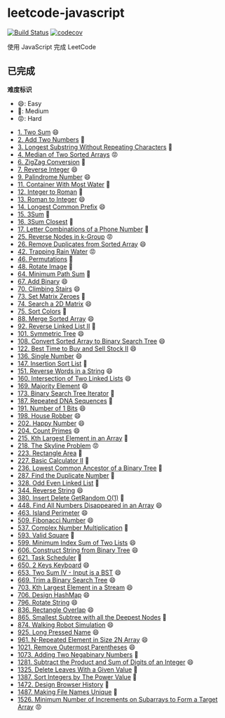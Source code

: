 # leetcode-javascript

[![Build Status](https://travis-ci.org/DremyGit/leetcode-javascript.svg?branch=master)](https://travis-ci.org/DremyGit/leetcode-javascript)
[![codecov](https://codecov.io/gh/DremyGit/leetcode-javascript/branch/master/graph/badge.svg)](https://codecov.io/gh/DremyGit/leetcode-javascript)

使用 JavaScript 完成 LeetCode

## 已完成

**难度标识**
* :smile:: Easy
* :triumph:: Medium
* :rage:: Hard

- [1. Two Sum](https://github.com/DremyGit/leetcode-javascript/tree/master/src/two-sum) :smile:
- [2. Add Two Numbers](https://github.com/DremyGit/leetcode-javascript/tree/master/src/add-two-numbers) :triumph:
- [3. Longest Substring Without Repeating Characters](https://github.com/DremyGit/leetcode-javascript/tree/master/src/longest-substring-without-repeating-characters) :triumph:
- [4. Median of Two Sorted Arrays](https://github.com/DremyGit/leetcode-javascript/tree/master/src/median-of-two-sorted-arrays) :rage:
- [6. ZigZag Conversion](https://github.com/DremyGit/leetcode-javascript/tree/master/src/zigzag-conversion) :triumph:
- [7. Reverse Integer](https://github.com/DremyGit/leetcode-javascript/tree/master/src/reverse-integer) :smile:
- [9. Palindrome Number](https://github.com/DremyGit/leetcode-javascript/tree/master/src/palindrome-number) :smile:
- [11. Container With Most Water](https://github.com/DremyGit/leetcode-javascript/tree/master/src/container-with-most-water) :triumph:
- [12. Integer to Roman](https://github.com/DremyGit/leetcode-javascript/tree/master/src/integer-to-roman) :triumph:
- [13. Roman to Integer](https://github.com/DremyGit/leetcode-javascript/tree/master/src/roman-to-integer) :smile:
- [14. Longest Common Prefix](https://github.com/DremyGit/leetcode-javascript/tree/master/src/longest-common-prefix) :smile:
- [15. 3Sum](https://github.com/DremyGit/leetcode-javascript/tree/master/src/3sum) :triumph:
- [16. 3Sum Closest](https://github.com/DremyGit/leetcode-javascript/tree/master/src/3sum-closest) :triumph:
- [17. Letter Combinations of a Phone Number](https://github.com/DremyGit/leetcode-javascript/tree/master/src/letter-combinations-of-a-phone-number) :triumph:
- [25. Reverse Nodes in k-Group](https://github.com/DremyGit/leetcode-javascript/tree/master/src/reverse-nodes-in-k-group) :rage:
- [26. Remove Duplicates from Sorted Array](https://github.com/DremyGit/leetcode-javascript/tree/master/src/remove-duplicates-from-sorted-array) :smile:
- [42. Trapping Rain Water](https://github.com/DremyGit/leetcode-javascript/tree/master/src/trapping-rain-water) :rage:
- [46. Permutations](https://github.com/DremyGit/leetcode-javascript/tree/master/src/permutations) :triumph:
- [48. Rotate Image](https://github.com/DremyGit/leetcode-javascript/tree/master/src/rotate-image) :triumph:
- [64. Minimum Path Sum](https://github.com/DremyGit/leetcode-javascript/tree/master/src/minimum-path-sum) :triumph:
- [67. Add Binary](https://github.com/DremyGit/leetcode-javascript/tree/master/src/add-binary) :smile:
- [70. Climbing Stairs](https://github.com/DremyGit/leetcode-javascript/tree/master/src/climbing-stairs) :smile:
- [73. Set Matrix Zeroes](https://github.com/DremyGit/leetcode-javascript/tree/master/src/set-matrix-zeroes) :triumph:
- [74. Search a 2D Matrix](https://github.com/DremyGit/leetcode-javascript/tree/master/src/search-a-2d-matrix) :smile:
- [75. Sort Colors](https://github.com/DremyGit/leetcode-javascript/tree/master/src/sort-colors) :triumph:
- [88. Merge Sorted Array](https://github.com/DremyGit/leetcode-javascript/tree/master/src/merge-sorted-array) :smile:
- [92. Reverse Linked List II](https://github.com/DremyGit/leetcode-javascript/tree/master/src/reverse-linked-list-ii) :triumph:
- [101. Symmetric Tree](https://github.com/DremyGit/leetcode-javascript/tree/master/src/symmetric-tree) :smile:
- [108. Convert Sorted Array to Binary Search Tree](https://github.com/DremyGit/leetcode-javascript/tree/master/src/convert-sorted-array-to-binary-search-tree) :smile:
- [122. Best Time to Buy and Sell Stock II](https://github.com/DremyGit/leetcode-javascript/tree/master/src/best-time-to-buy-and-sell-stock-ii) :smile:
- [136. Single Number](https://github.com/DremyGit/leetcode-javascript/tree/master/src/single-number) :smile:
- [147. Insertion Sort List](https://github.com/DremyGit/leetcode-javascript/tree/master/src/insertion-sort-list) :triumph:
- [151. Reverse Words in a String](https://github.com/DremyGit/leetcode-javascript/tree/master/src/reverse-words-in-a-string) :smile:
- [160. Intersection of Two Linked Lists](https://github.com/DremyGit/leetcode-javascript/tree/master/src/intersection-of-two-linked-lists) :smile:
- [169. Majority Element](https://github.com/DremyGit/leetcode-javascript/tree/master/src/majority-element) :smile:
- [173. Binary Search Tree Iterator](https://github.com/DremyGit/leetcode-javascript/tree/master/src/binary-search-tree-iterator) :triumph:
- [187. Repeated DNA Sequences](https://github.com/DremyGit/leetcode-javascript/tree/master/src/repeated-dna-sequences) :triumph:
- [191. Number of 1 Bits](https://github.com/DremyGit/leetcode-javascript/tree/master/src/number-of-1-bits) :smile:
- [198. House Robber](https://github.com/DremyGit/leetcode-javascript/tree/master/src/house-robber) :smile:
- [202. Happy Number](https://github.com/DremyGit/leetcode-javascript/tree/master/src/happy-number) :smile:
- [204. Count Primes](https://github.com/DremyGit/leetcode-javascript/tree/master/src/count-primes) :smile:
- [215. Kth Largest Element in an Array](https://github.com/DremyGit/leetcode-javascript/tree/master/src/kth-largest-element-in-an-array) :triumph:
- [218. The Skyline Problem](https://github.com/DremyGit/leetcode-javascript/tree/master/src/the-skyline-problem) :rage:
- [223. Rectangle Area](https://github.com/DremyGit/leetcode-javascript/tree/master/src/rectangle-area) :triumph:
- [227. Basic Calculator II](https://github.com/DremyGit/leetcode-javascript/tree/master/src/basic-calculator-ii) :triumph:
- [236. Lowest Common Ancestor of a Binary Tree](https://github.com/DremyGit/leetcode-javascript/tree/master/src/lowest-common-ancestor-of-a-binary-tree) :triumph:
- [287. Find the Duplicate Number](https://github.com/DremyGit/leetcode-javascript/tree/master/src/find-the-duplicate-number) :triumph:
- [328. Odd Even Linked List](https://github.com/DremyGit/leetcode-javascript/tree/master/src/odd-even-linked-list) :triumph:
- [344. Reverse String](https://github.com/DremyGit/leetcode-javascript/tree/master/src/reverse-string) :smile:
- [380. Insert Delete GetRandom O(1)](https://github.com/DremyGit/leetcode-javascript/tree/master/src/insert-delete-getrandom-o1) :triumph:
- [448. Find All Numbers Disappeared in an Array](https://github.com/DremyGit/leetcode-javascript/tree/master/src/find-all-numbers-disappeared-in-an-array) :smile:
- [463. Island Perimeter](https://github.com/DremyGit/leetcode-javascript/tree/master/src/island-perimeter) :smile:
- [509. Fibonacci Number](https://github.com/DremyGit/leetcode-javascript/tree/master/src/fibonacci-number) :smile:
- [537. Complex Number Multiplication](https://github.com/DremyGit/leetcode-javascript/tree/master/src/complex-number-multiplication) :triumph:
- [593. Valid Square](https://github.com/DremyGit/leetcode-javascript/tree/master/src/valid-square) :triumph:
- [599. Minimum Index Sum of Two Lists](https://github.com/DremyGit/leetcode-javascript/tree/master/src/minimum-index-sum-of-two-lists) :smile:
- [606. Construct String from Binary Tree](https://github.com/DremyGit/leetcode-javascript/tree/master/src/construct-string-from-binary-tree) :smile:
- [621. Task Scheduler](https://github.com/DremyGit/leetcode-javascript/tree/master/src/task-scheduler) :triumph:
- [650. 2 Keys Keyboard](https://github.com/DremyGit/leetcode-javascript/tree/master/src/2-keys-keyboard) :smile:
- [653. Two Sum IV - Input is a BST](https://github.com/DremyGit/leetcode-javascript/tree/master/src/two-sum-iv-input-is-a-bst) :smile:
- [669. Trim a Binary Search Tree](https://github.com/DremyGit/leetcode-javascript/tree/master/src/trim-a-binary-search-tree) :smile:
- [703. Kth Largest Element in a Stream](https://github.com/DremyGit/leetcode-javascript/tree/master/src/kth-largest-element-in-a-stream) :smile:
- [706. Design HashMap](https://github.com/DremyGit/leetcode-javascript/tree/master/src/design-hashmap) :smile:
- [796. Rotate String](https://github.com/DremyGit/leetcode-javascript/tree/master/src/rotate-string) :smile:
- [836. Rectangle Overlap](https://github.com/DremyGit/leetcode-javascript/tree/master/src/rectangle-overlap) :smile:
- [865. Smallest Subtree with all the Deepest Nodes](https://github.com/DremyGit/leetcode-javascript/tree/master/src/smallest-subtree-with-all-the-deepest-nodes) :triumph:
- [874. Walking Robot Simulation](https://github.com/DremyGit/leetcode-javascript/tree/master/src/walking-robot-simulation) :smile:
- [925. Long Pressed Name](https://github.com/DremyGit/leetcode-javascript/tree/master/src/long-pressed-name) :smile:
- [961. N-Repeated Element in Size 2N Array](https://github.com/DremyGit/leetcode-javascript/tree/master/src/n-repeated-element-in-size-2n-array) :smile:
- [1021. Remove Outermost Parentheses](https://github.com/DremyGit/leetcode-javascript/tree/master/src/remove-outermost-parentheses) :smile:
- [1073. Adding Two Negabinary Numbers](https://github.com/DremyGit/leetcode-javascript/tree/master/src/adding-two-negabinary-numbers) :triumph:
- [1281. Subtract the Product and Sum of Digits of an Integer](https://github.com/DremyGit/leetcode-javascript/tree/master/src/subtract-the-product-and-sum-of-digits-of-an-integer) :smile:
- [1325. Delete Leaves With a Given Value](https://github.com/DremyGit/leetcode-javascript/tree/master/src/delete-leaves-with-a-given-value) :triumph:
- [1387. Sort Integers by The Power Value](https://github.com/DremyGit/leetcode-javascript/tree/master/src/sort-integers-by-the-power-value) :triumph:
- [1472. Design Browser History](https://github.com/DremyGit/leetcode-javascript/tree/master/src/design-browser-history) :triumph:
- [1487. Making File Names Unique](https://github.com/DremyGit/leetcode-javascript/tree/master/src/making-file-names-unique) :triumph:
- [1526. Minimum Number of Increments on Subarrays to Form a Target Array](https://github.com/DremyGit/leetcode-javascript/tree/master/src/minimum-number-of-increments-on-subarrays-to-form-a-target-array) :rage:
